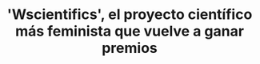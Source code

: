 ---
edition: XXIII
title: "'Wscientifics', el proyecto científico más feminista que vuelve a ganar premios"
image: 8f986818d0a55631.jpg
description: Tras el éxito obtenido en el Open Science de Cambre, Antía Novas, Iria Estévez y Alba Porto, del IES John Carballeira de Bueu, y su profesor, Miguel Quiroga, acaban de conseguir dos galardones internacionales en la XXIII Exporecerca Jove de Barcelona
icon: www.diariodepontevedra.es.png
link: https://www.diariodepontevedra.es/articulo/o-morrazo/wscientifics-proyecto-cientifico-mas-feminista-que-vuelve-ganar-premios/202204012101591193663.html
---